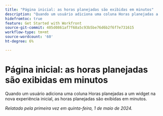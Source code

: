 ```yaml
---
title: "Página inicial: as horas planejadas são exibidas em minutos"
description: "Quando um usuário adiciona uma coluna Horas planejadas a um widget na nova experiência da página inicial, as horas planejadas são exibidas em minutos."
hidefromtoc: true
feature: Get Started with Workfront
source-git-commit: 405d0861af7f68a5c93b5be76d6b2f6f7e731615
workflow-type: tm+mt
source-wordcount: '60'
ht-degree: 6%

---
```



# Página inicial: as horas planejadas são exibidas em minutos

Quando um usuário adiciona uma coluna Horas planejadas a um widget na nova experiência inicial, as horas planejadas são exibidas em minutos.

_Relatado pela primeira vez em quinta-feira, 1 de maio de 2024._

